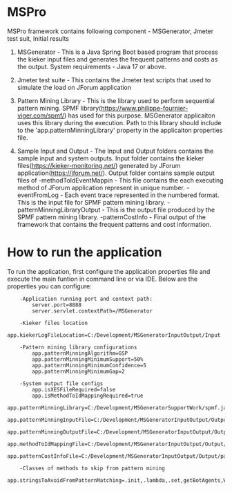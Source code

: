 # MSPro
MSPro framework contains following component - MSGenerator, Jmeter test suit, Initial results

1. MSGenerator - This is a Java Spring Boot based program that process the kieker input files and generates the frequent patterns and costs as the output. System requirements -  Java 17 or above.

2. Jmeter test suite - This contains the Jmeter test scripts that used to simulate the load on JForum application

3. Pattern Mining Library - This is the library used to perform sequential pattern mining. SPMF library(https://www.philippe-fournier-viger.com/spmf/) has used for this purpose. MSGenerator applicaiton uses this library during the execution. Path to this library should include to the 'app.patternMinningLibrary' property in the applicaiton properties file.

4. Sample Input and Output - The Input and Output folders contains the sample input and system outputs. Input folder contains the kieker files(https://kieker-monitoring.net/) generated by JForum application(https://jforum.net/). Output folder contains sample output files of 
		-methodToIdEventMappin - This file contains the each executing method of JForum application represent in unique number.
		-eventFromLog - Each event trace represented in the numbered format. This is the input file for SPMF pattern mining library.
		-patternMinningLibraryOutput - This is the output file produced by the SPMF pattern mining library.
		-patternCostInfo - Final output of the framework that contains the frequent patterns and cost information.

# How to run the application
To run the application, first configure the application properties file and execute the main funtion in command line or via IDE. Below are the properties you can configure:

		-Application running port and context path:
			server.port=8888
			server.servlet.contextPath=/MSGenerator
		
		-Kieker files location
			app.kiekerLogFileLocation=C:/Development/MSGeneratorInputOutput/Input
		
		-Pattern mining library configurations 
			app.patternMinningAlgorithm=GSP
			app.patternMinningMinimumSupport=50%
			app.patternMinningMinimumConfidence=5
			app.patternMinningMinimumGap=2
		
		-System output file configs
			app.isXESFileRequired=false
			app.isMethodToIdMappingRequired=true
			app.patternMinningLibrary=C:/Development/MSGeneratorSupportWork/spmf.jar
			app.patternMinningInputFile=C:/Development/MSGeneratorInputOutput/Output/eventsFromLog.txt
			app.patternMinningOutputFile=C:/Development/MSGeneratorInputOutput/Output/patternMinninglibraryOutput.txt
			app.methodToIdMappingFile=C:/Development/MSGeneratorInputOutput/Output/methodToIdEventMapping.txt
			app.patternCostInfoFile=C:/Development/MSGeneratorInputOutput/Output/patternCostInfo.txt

		-Classes of methods to skip from pattern mining
			app.stringsToAvoidFromPatternMatching=.init,.lambda,.set,getBotAgents,WebRequestContext,CsrfFilter,CsrfHttpServletRequestWrapper,net.jforum.JForum.,net.jforum.Command.,ControllerUtils

